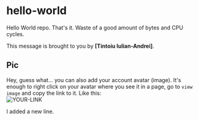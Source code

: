 # hello-world

Hello World repo. That's it. Waste of a good amount of bytes and CPU cycles.

This message is brought to you by **[Tintoiu Iulian-Andrei]**.

## Pic

Hey, guess what... you can also add your account avatar (image). It's enough to right click on your avatar where you see it in a page, go to `view image` and copy the link to it.
Like this:  
![YOUR-LINK](https://avatars.githubusercontent.com/u/58003756?v=4)

I added a new line.